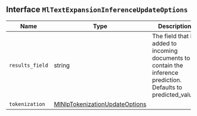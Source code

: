 ## Interface `MlTextExpansionInferenceUpdateOptions`

| Name | Type | Description |
| - | - | - |
| `results_field` | string | The field that is added to incoming documents to contain the inference prediction. Defaults to predicted_value. |
| `tokenization` | [MlNlpTokenizationUpdateOptions](./MlNlpTokenizationUpdateOptions.md) | &nbsp; |
